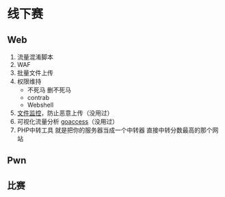 # 线下赛

## Web

1. 流量混淆脚本
2. WAF
3. 批量文件上传
4. 权限维持
   - 不死马 删不死马
   - contrab
   - Webshell
5. [文件监控](https://github.com/rustyJ4ck/FSMon)，防止恶意上传（没用过）
6. 可视化流量分析 [goaccess](https://github.com/allinurl/goaccess)（没用过）
7. PHP中转工具 就是把你的服务器当成一个中转器 直接中转分数最高的那个网站

## Pwn



## 比赛